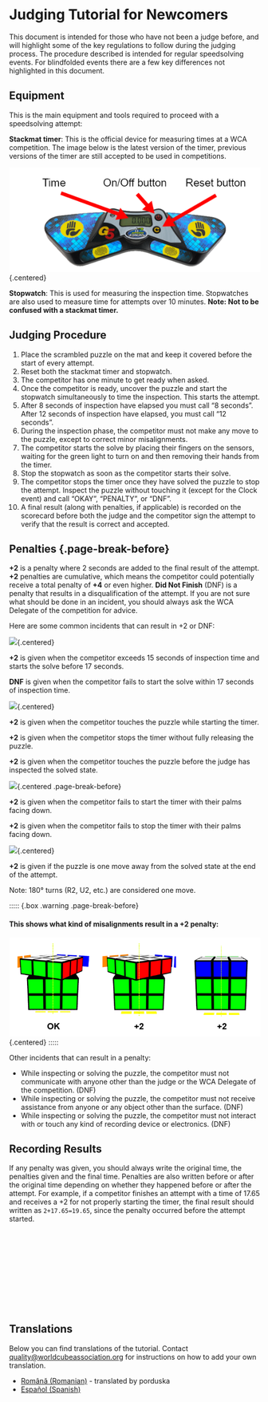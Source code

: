 # Judging Tutorial for Newcomers

This document is intended for those who have not been a judge before, and will highlight some of the key regulations to follow during the judging process. The procedure described is intended for regular speedsolving events. For blindfolded events there are a few key differences not highlighted in this document.

## Equipment

This is the main equipment and tools required to proceed with a speedsolving attempt:

**Stackmat timer**: This is the official device for measuring times at a WCA competition. The image below is the latest version of the timer, previous versions of the timer are still accepted to be used in competitions.

![](images/timer.png){.centered}

**Stopwatch**: This is used for measuring the inspection time. Stopwatches are also used to measure time for attempts over 10 minutes. **Note: Not to be confused with a stackmat timer.**

## Judging Procedure

1. Place the scrambled puzzle on the mat and keep it covered before the start of every attempt.
2. Reset both the stackmat timer and stopwatch.
3. The competitor has one minute to get ready when asked.
4. Once the competitor is ready, uncover the puzzle and start the stopwatch simultaneously to time the inspection. This starts the attempt.
5. After 8 seconds of inspection have elapsed you must call “8 seconds”. After 12 seconds of inspection have elapsed, you must call “12 seconds”.
6. During the inspection phase, the competitor must not make any move to the puzzle, except to correct minor misalignments.
7. The competitor starts the solve by placing their fingers on the sensors, waiting for the green light to turn on and then removing their hands from the timer.
8. Stop the stopwatch as soon as the competitor starts their solve.
9. The competitor stops the timer once they have solved the puzzle to stop the attempt. Inspect the puzzle without touching it (except for the Clock event) and call “OKAY”, “PENALTY”, or “DNF”.
10. A final result (along with penalties, if applicable) is recorded on the scorecard before both the judge and the competitor sign the attempt to verify that the result is correct and accepted.

## Penalties {.page-break-before}

**+2** is a penalty where 2 seconds are added to the final result of the attempt. **+2** penalties are cumulative, which means the competitor could potentially receive a total penalty of **+4** or even higher. **Did Not Finish** (DNF) is a penalty that results in a disqualification of the attempt. If you are not sure what should be done in an incident, you should always ask the WCA Delegate of the competition for advice.

Here are some common incidents that can result in +2 or DNF:

![](images/penalty1.png){.centered}

**+2** is given when the competitor exceeds 15 seconds of inspection time and starts the solve before 17 seconds.

**DNF** is given when the competitor fails to start the solve within 17 seconds of inspection time.

![](images/penalty2.png){.centered}

**+2** is given when the competitor touches the puzzle while starting the timer.

**+2** is given when the competitor stops the timer without fully releasing the puzzle.

**+2** is given when the competitor touches the puzzle before the judge has inspected the solved state.

![](images/penalty3.png){.centered .page-break-before}

**+2** is given when the competitor fails to start the timer with their palms facing down.

**+2** is given when the competitor fails to stop the timer with their palms facing down.

![](images/penalty4.png){.centered}

**+2** is given if the puzzle is one move away from the solved state at the end of the attempt.

Note: 180° turns (R2, U2, etc.) are considered one move.

::::: {.box .warning .page-break-before}

#### This shows what kind of misalignments result in a +2 penalty:

![](images/misalignments.png){.centered}
:::::

Other incidents that can result in a penalty:

- While inspecting or solving the puzzle, the competitor must not communicate with anyone other than the judge or the WCA Delegate of the competition. (DNF)
- While inspecting or solving the puzzle, the competitor must not receive assistance from anyone or any object other than the surface. (DNF)
- While inspecting or solving the puzzle, the competitor must not interact with or touch any kind of recording device or electronics. (DNF)

## Recording Results

If any penalty was given, you should always write the original time, the penalties given and the final time. Penalties are also written before or after the original time depending on whether they happened before or after the attempt. For example, if a competitor finishes an attempt with a time of 17.65 and receives a +2 for not properly starting the timer, the final result should written as `2+17.65=19.65`, since the penalty occurred before the attempt started.

<div style="margin-top: 200px"></div>

## Translations

Below you can find translations of the tutorial. Contact quality@worldcubeassociation.org for instructions on how to add your own translation.

-   [Română (Romanian)](https://www.worldcubeassociation.org/edudoc/judge-tutorial/judge-tutorial-ro.pdf) - translated by porduska
-   [Español (Spanish)](https://www.worldcubeassociation.org/edudoc/judge-tutorial/judge-tutorial-es.pdf)
